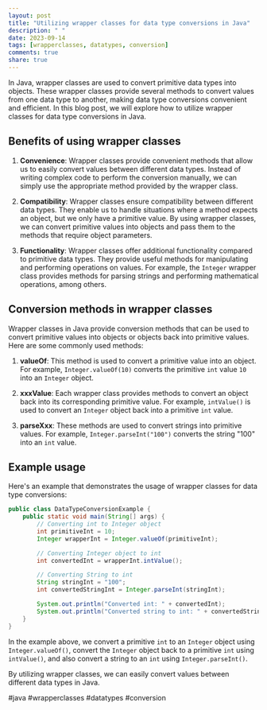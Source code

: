 ```yaml
---
layout: post
title: "Utilizing wrapper classes for data type conversions in Java"
description: " "
date: 2023-09-14
tags: [wrapperclasses, datatypes, conversion]
comments: true
share: true
---
```


In Java, wrapper classes are used to convert primitive data types into objects. These wrapper classes provide several methods to convert values from one data type to another, making data type conversions convenient and efficient. In this blog post, we will explore how to utilize wrapper classes for data type conversions in Java.

## Benefits of using wrapper classes

1. **Convenience**: Wrapper classes provide convenient methods that allow us to easily convert values between different data types. Instead of writing complex code to perform the conversion manually, we can simply use the appropriate method provided by the wrapper class.

2. **Compatibility**: Wrapper classes ensure compatibility between different data types. They enable us to handle situations where a method expects an object, but we only have a primitive value. By using wrapper classes, we can convert primitive values into objects and pass them to the methods that require object parameters.

3. **Functionality**: Wrapper classes offer additional functionality compared to primitive data types. They provide useful methods for manipulating and performing operations on values. For example, the `Integer` wrapper class provides methods for parsing strings and performing mathematical operations, among others.

## Conversion methods in wrapper classes

Wrapper classes in Java provide conversion methods that can be used to convert primitive values into objects or objects back into primitive values. Here are some commonly used methods:

1. **valueOf**: This method is used to convert a primitive value into an object. For example, `Integer.valueOf(10)` converts the primitive `int` value `10` into an `Integer` object.

2. **xxxValue**: Each wrapper class provides methods to convert an object back into its corresponding primitive value. For example, `intValue()` is used to convert an `Integer` object back into a primitive `int` value.

3. **parseXxx**: These methods are used to convert strings into primitive values. For example, `Integer.parseInt("100")` converts the string "100" into an `int` value.

## Example usage

Here's an example that demonstrates the usage of wrapper classes for data type conversions:

```java
public class DataTypeConversionExample {
    public static void main(String[] args) {
        // Converting int to Integer object
        int primitiveInt = 10;
        Integer wrapperInt = Integer.valueOf(primitiveInt);

        // Converting Integer object to int
        int convertedInt = wrapperInt.intValue();

        // Converting String to int
        String stringInt = "100";
        int convertedStringInt = Integer.parseInt(stringInt);

        System.out.println("Converted int: " + convertedInt);
        System.out.println("Converted string to int: " + convertedStringInt);
    }
}
```

In the example above, we convert a primitive `int` to an `Integer` object using `Integer.valueOf()`, convert the `Integer` object back to a primitive `int` using `intValue()`, and also convert a string to an `int` using `Integer.parseInt()`.

By utilizing wrapper classes, we can easily convert values between different data types in Java.

#java #wrapperclasses #datatypes #conversion